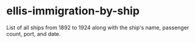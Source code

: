# ellis-immigration-by-ship
List of all ships from 1892 to 1924 along with the ship's name, passenger count, port, and date.
